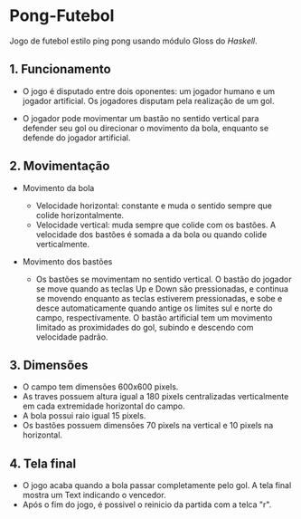 # Pong-Futebol
  Jogo de futebol estilo ping pong usando módulo Gloss do *Haskell*.

## 1. Funcionamento
  * O jogo é disputado entre dois oponentes: um jogador humano e um jogador artificial.
Os jogadores disputam pela realização de um gol.

  * O jogador pode movimentar um bastão no sentido vertical para defender seu gol ou direcionar o movimento da bola,
enquanto se defende do jogador artificial.

## 2. Movimentação
* Movimento da bola
  * Velocidade horizontal: constante e muda o sentido sempre que colide horizontalmente.
  * Velocidade vertical: muda sempre que colide com os bastões. A velocidade dos bastões é somada a da bola ou
  quando colide verticalmente.

* Movimento dos bastões
  * Os bastões se movimentam no sentido vertical. O bastão do jogador se move quando as teclas Up e Down são
pressionadas, e continua se movendo enquanto as teclas estiverem pressionadas, e sobe e desce automaticamente quando
antige os limites sul e norte do campo, respectivamente. O bastão artificial tem  um movimento limitado as proximidades
do gol, subindo e descendo com velocidade padrão.

## 3. Dimensões
  * O campo tem dimensões 600x600 pixels.
  * As traves possuem altura igual a 180 pixels centralizadas verticalmente em cada extremidade horizontal do campo.
  * A bola possui raio igual 15 pixels.
  * Os bastões possuem dimensões 70 pixels na vertical e 10 pixels na horizontal.

## 4. Tela final
  * O jogo acaba quando a bola passar completamente pelo gol. A tela final mostra um Text indicando o vencedor.
  * Após o fim do jogo, é possivel o reinicio da partida com a telca "r".
